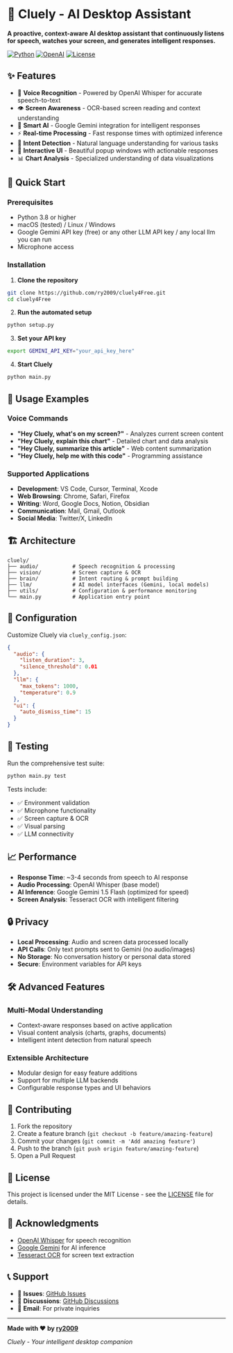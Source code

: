 # 🤖 Cluely - AI Desktop Assistant

**A proactive, context-aware AI desktop assistant that continuously listens for speech, watches your screen, and generates intelligent responses.**

[![Python](https://img.shields.io/badge/Python-3.8%2B-blue)](https://python.org)
[![OpenAI](https://img.shields.io/badge/AI-Google%20Gemini-green)](https://ai.google.dev/)
[![License](https://img.shields.io/badge/License-MIT-yellow.svg)](LICENSE)

## ✨ Features

- 🎤 **Voice Recognition** - Powered by OpenAI Whisper for accurate speech-to-text
- 👁️ **Screen Awareness** - OCR-based screen reading and context understanding  
- 🧠 **Smart AI** - Google Gemini integration for intelligent responses
- ⚡ **Real-time Processing** - Fast response times with optimized inference
- 🎯 **Intent Detection** - Natural language understanding for various tasks
- 💬 **Interactive UI** - Beautiful popup windows with actionable responses
- 📊 **Chart Analysis** - Specialized understanding of data visualizations

## 🚀 Quick Start

### Prerequisites

- Python 3.8 or higher
- macOS (tested) / Linux / Windows
- Google Gemini API key (free) or any other LLM API key / any local llm you can run
- Microphone access

### Installation

1. **Clone the repository**
```bash
git clone https://github.com/ry2009/cluely4Free.git
cd cluely4Free
```

2. **Run the automated setup**
```bash
python setup.py
```

3. **Set your API key**
```bash
export GEMINI_API_KEY="your_api_key_here"
```

4. **Start Cluely**
```bash
python main.py
```

## 🎯 Usage Examples

### Voice Commands

- **"Hey Cluely, what's on my screen?"** - Analyzes current screen content
- **"Hey Cluely, explain this chart"** - Detailed chart and data analysis
- **"Hey Cluely, summarize this article"** - Web content summarization
- **"Hey Cluely, help me with this code"** - Programming assistance

### Supported Applications

- **Development**: VS Code, Cursor, Terminal, Xcode
- **Web Browsing**: Chrome, Safari, Firefox  
- **Writing**: Word, Google Docs, Notion, Obsidian
- **Communication**: Mail, Gmail, Outlook
- **Social Media**: Twitter/X, LinkedIn

## 🏗️ Architecture

```
cluely/
├── audio/           # Speech recognition & processing
├── vision/          # Screen capture & OCR
├── brain/           # Intent routing & prompt building
├── llm/             # AI model interfaces (Gemini, local models)
├── utils/           # Configuration & performance monitoring
└── main.py          # Application entry point
```

## 🔧 Configuration

Customize Cluely via `cluely_config.json`:

```json
{
  "audio": {
    "listen_duration": 3,
    "silence_threshold": 0.01
  },
  "llm": {
    "max_tokens": 1000,
    "temperature": 0.9
  },
  "ui": {
    "auto_dismiss_time": 15
  }
}
```

## 🧪 Testing

Run the comprehensive test suite:

```bash
python main.py test
```

Tests include:
- ✅ Environment validation
- ✅ Microphone functionality  
- ✅ Screen capture & OCR
- ✅ Visual parsing
- ✅ LLM connectivity

## 📈 Performance

- **Response Time**: ~3-4 seconds from speech to AI response
- **Audio Processing**: OpenAI Whisper (base model)
- **AI Inference**: Google Gemini 1.5 Flash (optimized for speed)
- **Screen Analysis**: Tesseract OCR with intelligent filtering

## 🔒 Privacy

- **Local Processing**: Audio and screen data processed locally
- **API Calls**: Only text prompts sent to Gemini (no audio/images)
- **No Storage**: No conversation history or personal data stored
- **Secure**: Environment variables for API keys

## 🛠️ Advanced Features

### Multi-Modal Understanding
- Context-aware responses based on active application
- Visual content analysis (charts, graphs, documents)
- Intelligent intent detection from natural speech

### Extensible Architecture
- Modular design for easy feature additions
- Support for multiple LLM backends
- Configurable response types and UI behaviors

## 🤝 Contributing

1. Fork the repository
2. Create a feature branch (`git checkout -b feature/amazing-feature`)
3. Commit your changes (`git commit -m 'Add amazing feature'`)
4. Push to the branch (`git push origin feature/amazing-feature`)
5. Open a Pull Request

## 📝 License

This project is licensed under the MIT License - see the [LICENSE](LICENSE) file for details.

## 🙏 Acknowledgments

- [OpenAI Whisper](https://github.com/openai/whisper) for speech recognition
- [Google Gemini](https://ai.google.dev/) for AI inference
- [Tesseract OCR](https://github.com/tesseract-ocr/tesseract) for screen text extraction

## 📞 Support

- 🐛 **Issues**: [GitHub Issues](https://github.com/ry2009/cluely4Free/issues)
- 💬 **Discussions**: [GitHub Discussions](https://github.com/ry2009/cluely4Free/discussions)
- 📧 **Email**: For private inquiries

---

**Made with ❤️ by [ry2009](https://github.com/ry2009)**

*Cluely - Your intelligent desktop companion* 
